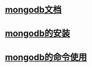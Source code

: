 # [mongodb文档](https://docs.mongodb.com/)  

# [mongodb的安装](./mongodb-install.md) 

# [mongodb的命令使用](./mongodb-order.md)
